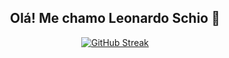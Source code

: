 <div align="center">
  
## Olá! Me chamo Leonardo Schio 👋

<div align="center">

[![GitHub Streak](https://github-readme-streak-stats.herokuapp.com?user=Leonardo%20Schio&theme=github-dark-blue&hide_border=falso)](https://git.io/streak-stats)

</div>
